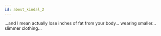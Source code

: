 ```yaml
---
id: about_kindal_2
---
```


...and I mean actually lose inches of fat from your body… wearing smaller... slimmer clothing...
